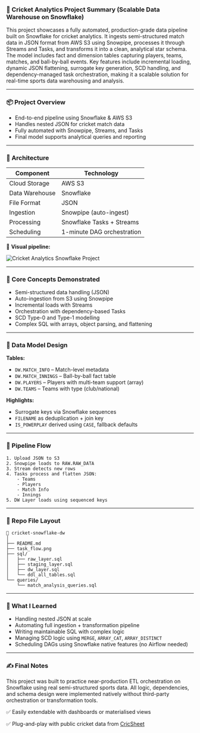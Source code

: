 ### 📌 Cricket Analytics Project Summary (Scalable Data Warehouse on Snowflake)

This project showcases a fully automated, production-grade data pipeline built on Snowflake for cricket analytics. It ingests semi-structured match data in JSON format from AWS S3 using Snowpipe, processes it through Streams and Tasks, and transforms it into a clean, analytical star schema. The model includes fact and dimension tables capturing players, teams, matches, and ball-by-ball events. Key features include incremental loading, dynamic JSON flattening, surrogate key generation, SCD handling, and dependency-managed task orchestration, making it a scalable solution for real-time sports data warehousing and analysis.

---

### 📦 Project Overview

* End-to-end pipeline using Snowflake & AWS S3
* Handles nested JSON for cricket match data
* Fully automated with Snowpipe, Streams, and Tasks
* Final model supports analytical queries and reporting

---

### 🧱 Architecture

| Component      | Technology                 |
| -------------- | -------------------------- |
| Cloud Storage  | AWS S3                     |
| Data Warehouse | Snowflake                  |
| File Format    | JSON                       |
| Ingestion      | Snowpipe (auto-ingest)     |
| Processing     | Snowflake Tasks + Streams  |
| Scheduling     | 1-minute DAG orchestration |

📌 **Visual pipeline:**

![Cricket Analytics Snowflake Project](https://github.com/user-attachments/assets/c65fde7c-ff81-4a2c-90d6-daf15b9c9d8d)


---

### 🧠 Core Concepts Demonstrated

* Semi-structured data handling (JSON)
* Auto-ingestion from S3 using Snowpipe
* Incremental loads with Streams
* Orchestration with dependency-based Tasks
* SCD Type-0 and Type-1 modelling
* Complex SQL with arrays, object parsing, and flattening

---

### 🧩 Data Model Design

**Tables:**

* `DW.MATCH_INFO` – Match-level metadata
* `DW.MATCH_INNINGS` – Ball-by-ball fact table
* `DW.PLAYERS` – Players with multi-team support (array)
* `DW.TEAMS` – Teams with type (club/national)

**Highlights:**

* Surrogate keys via Snowflake sequences
* `FILENAME` as deduplication + join key
* `IS_POWERPLAY` derived using `CASE`, fallback defaults

---

### 🔄 Pipeline Flow

```
1. Upload JSON to S3
2. Snowpipe loads to RAW.RAW_DATA
3. Stream detects new rows
4. Tasks process and flatten JSON:
    - Teams
    - Players
    - Match Info
    - Innings
5. DW Layer loads using sequenced keys
```

---

### 📁 Repo File Layout

```
📂 cricket-snowflake-dw
│
├── README.md
├── task_flow.png
├── sql/
│   ├── raw_layer.sql
│   ├── staging_layer.sql
│   ├── dw_layer.sql
│   └── ddl_all_tables.sql
└── queries/
    └── match_analysis_queries.sql
```

---

### 🧠 What I Learned

* Handling nested JSON at scale
* Automating full ingestion + transformation pipeline
* Writing maintainable SQL with complex logic
* Managing SCD logic using `MERGE`, `ARRAY_CAT`, `ARRAY_DISTINCT`
* Scheduling DAGs using Snowflake native features (no Airflow needed)

---

### ✍️ Final Notes
This project was built to practice near-production ETL orchestration on Snowflake using real semi-structured sports data. All logic, dependencies, and schema design were implemented natively without third-party orchestration or transformation tools.

✅ Easily extendable with dashboards or materialised views

✅ Plug-and-play with public cricket data from [CricSheet](https://cricsheet.org/)
